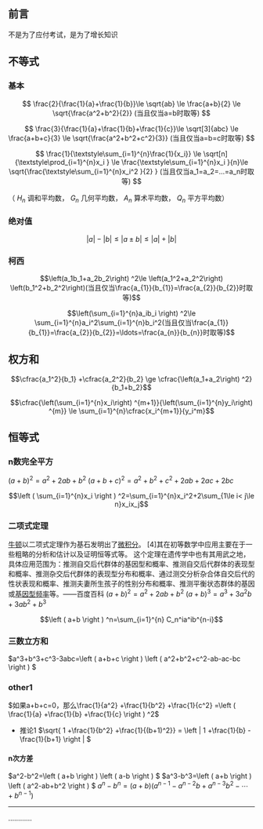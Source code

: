 ## 前言

不是为了应付考试，是为了增长知识

## 不等式
### 基本

$$ \frac{2}{\frac{1}{a}+\frac{1}{b}}\le \sqrt{ab} \le \frac{a+b}{2} \le \sqrt{\frac{a^2+b^2}{2}} (当且仅当a=b时取等) $$

$$ \frac{3}{\frac{1}{a}+\frac{1}{b}+\frac{1}{c}}\le \sqrt[3]{abc} \le \frac{a+b+c}{3} \le \sqrt{\frac{a^2+b^2+c^2}{3}} (当且仅当a=b=c时取等) $$

$$ \frac{1}{\textstyle\sum_{i=1}^{n}\frac{1}{x_i}} \le \sqrt[n]{\textstyle\prod_{i=1}^{n}x_i } \le \frac{\textstyle\sum_{i=1}^{n}x_i }{n}\le  \sqrt{\frac{\textstyle\sum_{i=1}^{n}x_i^2 }{2} } (当且仅当a_1=a_2=...=a_n时取等) $$

（ $H_n$ 调和平均数， $G_n$ 几何平均数， $A_n$ 算术平均数， $Q_n$ 平方平均数）

### 绝对值

$$\left | a \right |-\left | b \right | \le \left | a\pm b  \right | \le\left | a \right |+\left | b \right |$$

### 柯西

$$\left(a_1b_1+a_2b_2\right) ^2\le \left(a_1^2+a_2^2\right) \left(b_1^2+b_2^2\right)(当且仅当\frac{a_{1}}{b_{1}}=\frac{a_{2}}{b_{2}}时取等)$$

$$\left(\sum_{i=1}^{n}a_ib_i \right) ^2\le \sum_{i=1}^{n}a_i^2\sum_{i=1}^{n}b_i^2(当且仅当\frac{a_{1}}{b_{1}}=\frac{a_{2}}{b_{2}}=\ldots=\frac{a_{n}}{b_{n}}时取等)$$

## 权方和
$$\cfrac{a_1^2}{b_1} +\cfrac{a_2^2}{b_2} \ge \cfrac{\left(a_1+a_2\right) ^2}{b_1+b_2}$$

$$\cfrac{\left(\sum_{i=1}^{n}x_i\right) ^{m+1}}{\left(\sum_{i=1}^{n}y_i\right) ^{m}} \le \sum_{i=1}^{n}\cfrac{x_i^{m+1}}{y_i^m}$$

## 恒等式
### n数完全平方
$\left ( a+b \right ) ^2=a^2+2ab+b^2$
$\left ( a+b+c \right ) ^2=a^2+b^2+c^2+2ab+2ac+2bc$

$$\left ( \sum_{i=1}^{n}x_i  \right ) ^2=\sum_{i=1}^{n}x_i^2+2\sum_{1\le i<  j\le n}x_ix_j$$

### 二项式定理
[牛顿](https://baike.baidu.com/item/%E7%89%9B%E9%A1%BF/5463?fromModule=lemma_inlink)以二项式定理作为基石发明出了[微积分](https://baike.baidu.com/item/%E5%BE%AE%E7%A7%AF%E5%88%86/6065?fromModule=lemma_inlink)。 [4]其在初等数学中应用主要在于一些粗略的分析和估计以及证明恒等式等。
这个定理在遗传学中也有其用武之地，具体应用范围为：推测自交后代群体的基因型和概率、推测自交后代群体的表现型和概率、推测杂交后代群体的表现型分布和概率、通过测交分析杂合体自交后代的性状表现和概率、推测夫妻所生孩子的性别分布和概率、推测平衡状态群体的基因或[基因型频率](https://baike.baidu.com/item/%E5%9F%BA%E5%9B%A0%E5%9E%8B%E9%A2%91%E7%8E%87/1795474?fromModule=lemma_inlink)等。——百度百科
$\left ( a+b \right ) ^2=a^2+2ab+b^2$
$\left ( a+b \right ) ^3=a^3+3a^2b+3ab^2+b^3$

$$\left ( a+b \right ) ^n=\sum_{i=1}^{n} C_n^ia^ib^{n-i}$$

### 三数立方和
$a^3+b^3+c^3-3abc=\left ( a+b+c \right ) \left ( a^2+b^2+c^2-ab-ac-bc \right ) $


### other1
$如果a+b+c=0，那么\frac{1}{a^2} +\frac{1}{b^2} +\frac{1}{c^2} =\left ( \frac{1}{a} +\frac{1}{b} +\frac{1}{c}  \right ) ^2$
- 推论1
  $\sqrt{ 1 +\frac{1}{b^2} +\frac{1}{(b+1)^2}} = \left | 1 +\frac{1}{b} -\frac{1}{b+1} \right | $

#### n次方差
$a^2-b^2=\left ( a+b \right ) \left ( a-b \right ) $
$a^3-b^3=\left ( a+b \right ) \left ( a^2-ab+b^2 \right ) $
$a^n-b^n=(a+b)(a^{n-1}-a^{n-2}b+a^{n-3}b^2-\cdots +b^{n-1})$

---

…………

